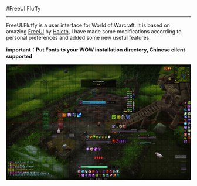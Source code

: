 #FreeUI.Fluffy
***
FreeUI.Fluffy is a user interface for World of Warcraft. It is based on amazing [FreeUI](https://github.com/Haleth/FreeUI) by [Haleth](https://github.com/Haleth), I have made some modifications according to personal preferences and added some new useful features.


**important：Put Fonts to your WOW installation directory, Chinese cilent supported**


![FreeUI.Fluffy ScreenShot](screenshot.jpg)